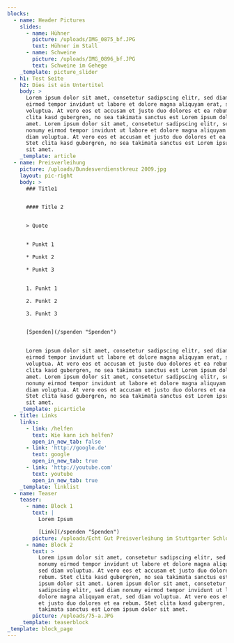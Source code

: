 ```yaml
---
blocks:
  - name: Header Pictures
    slides:
      - name: Hühner
        picture: /uploads/IMG_0875_bf.JPG
        text: Hühner im Stall
      - name: Schweine
        picture: /uploads/IMG_0896_bf.JPG
        text: Schweine im Gehege
    _template: picture_slider
  - h1: Test Seite
    h2: Dies ist ein Untertitel
    body: >
      Lorem ipsum dolor sit amet, consetetur sadipscing elitr, sed diam nonumy
      eirmod tempor invidunt ut labore et dolore magna aliquyam erat, sed diam
      voluptua. At vero eos et accusam et justo duo dolores et ea rebum. Stet
      clita kasd gubergren, no sea takimata sanctus est Lorem ipsum dolor sit
      amet. Lorem ipsum dolor sit amet, consetetur sadipscing elitr, sed diam
      nonumy eirmod tempor invidunt ut labore et dolore magna aliquyam erat, sed
      diam voluptua. At vero eos et accusam et justo duo dolores et ea rebum.
      Stet clita kasd gubergren, no sea takimata sanctus est Lorem ipsum dolor
      sit amet.
    _template: article
  - name: Preisverleihung
    picture: /uploads/Bundesverdienstkreuz 2009.jpg
    layout: pic-right
    body: >
      ### Title1


      #### Title 2


      > Quote


      * Punkt 1

      * Punkt 2

      * Punkt 3


      1. Punkt 1

      2. Punkt 2

      3. Punkt 3


      [Spenden](/spenden "Spenden")


      Lorem ipsum dolor sit amet, consetetur sadipscing elitr, sed diam nonumy
      eirmod tempor invidunt ut labore et dolore magna aliquyam erat, sed diam
      voluptua. At vero eos et accusam et justo duo dolores et ea rebum. Stet
      clita kasd gubergren, no sea takimata sanctus est Lorem ipsum dolor sit
      amet. Lorem ipsum dolor sit amet, consetetur sadipscing elitr, sed diam
      nonumy eirmod tempor invidunt ut labore et dolore magna aliquyam erat, sed
      diam voluptua. At vero eos et accusam et justo duo dolores et ea rebum.
      Stet clita kasd gubergren, no sea takimata sanctus est Lorem ipsum dolor
      sit amet.
    _template: picarticle
  - title: Links
    links:
      - link: /helfen
        text: Wie kann ich helfen?
        open_in_new_tab: false
      - link: 'http://google.de'
        text: google
        open_in_new_tab: true
      - link: 'http://youtube.com'
        text: youtube
        open_in_new_tab: true
    _template: linklist
  - name: Teaser
    teaser:
      - name: Block 1
        text: |
          Lorem Ipsum

          [Link](/spenden "Spenden")
        picture: /uploads/Echt Gut Preisverleihung im Stuttgarter Schloss.JPG
      - name: Block 2
        text: >
          Lorem ipsum dolor sit amet, consetetur sadipscing elitr, sed diam
          nonumy eirmod tempor invidunt ut labore et dolore magna aliquyam erat,
          sed diam voluptua. At vero eos et accusam et justo duo dolores et ea
          rebum. Stet clita kasd gubergren, no sea takimata sanctus est Lorem
          ipsum dolor sit amet. Lorem ipsum dolor sit amet, consetetur
          sadipscing elitr, sed diam nonumy eirmod tempor invidunt ut labore et
          dolore magna aliquyam erat, sed diam voluptua. At vero eos et accusam
          et justo duo dolores et ea rebum. Stet clita kasd gubergren, no sea
          takimata sanctus est Lorem ipsum dolor sit amet.
        picture: /uploads/75-a.JPG
    _template: teaserblock
_template: block_page
---
```


